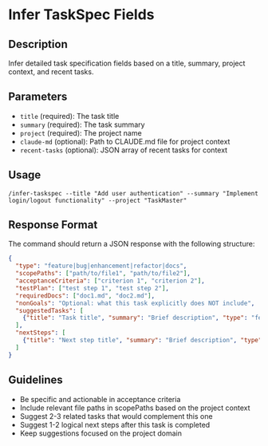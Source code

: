 # Infer TaskSpec Fields

## Description
Infer detailed task specification fields based on a title, summary, project context, and recent tasks.

## Parameters
- `title` (required): The task title
- `summary` (required): The task summary
- `project` (required): The project name
- `claude-md` (optional): Path to CLAUDE.md file for project context
- `recent-tasks` (optional): JSON array of recent tasks for context

## Usage
```
/infer-taskspec --title "Add user authentication" --summary "Implement login/logout functionality" --project "TaskMaster"
```

## Response Format
The command should return a JSON response with the following structure:

```json
{
  "type": "feature|bug|enhancement|refactor|docs",
  "scopePaths": ["path/to/file1", "path/to/file2"],
  "acceptanceCriteria": ["criterion 1", "criterion 2"],
  "testPlan": ["test step 1", "test step 2"],
  "requiredDocs": ["doc1.md", "doc2.md"],
  "nonGoals": "Optional: what this task explicitly does NOT include",
  "suggestedTasks": [
    {"title": "Task title", "summary": "Brief description", "type": "feature"}
  ],
  "nextSteps": [
    {"title": "Next step title", "summary": "Brief description", "type": "feature"}
  ]
}
```

## Guidelines
- Be specific and actionable in acceptance criteria
- Include relevant file paths in scopePaths based on the project context
- Suggest 2-3 related tasks that would complement this one
- Suggest 1-2 logical next steps after this task is completed
- Keep suggestions focused on the project domain